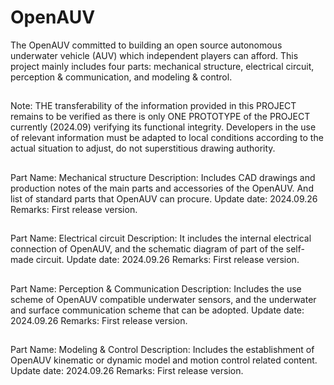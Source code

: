 # OpenAUV
The OpenAUV committed to building an open source autonomous underwater vehicle (AUV) which independent players can afford.
This project mainly includes four parts: mechanical structure, electrical circuit, perception & communication, and modeling & control.
##
Note: THE transferability of the information provided in this PROJECT remains to be verified as there is only ONE PROTOTYPE of the PROJECT currently (2024.09) verifying its functional integrity. 
Developers in the use of relevant information must be adapted to local conditions according to the actual situation to adjust, do not superstitious drawing authority.
##
Part Name: Mechanical structure
Description: Includes CAD drawings and production notes of the main parts and accessories of the OpenAUV. And list of standard parts that OpenAUV can procure.
Update date: 2024.09.26
Remarks: First release version.
##
Part Name: Electrical circuit
Description: It includes the internal electrical connection of OpenAUV, and the schematic diagram of part of the self-made circuit.
Update date: 2024.09.26
Remarks: First release version.
##
Part Name: Perception & Communication
Description: Includes the use scheme of OpenAUV compatible underwater sensors, and the underwater and surface communication scheme that can be adopted.
Update date: 2024.09.26
Remarks: First release version.
##
Part Name: Modeling & Control
Description: Includes the establishment of OpenAUV kinematic or dynamic model and motion control related content.
Update date: 2024.09.26
Remarks: First release version.
##
